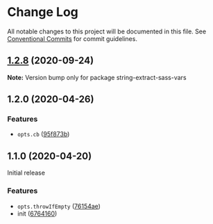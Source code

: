 # Change Log

All notable changes to this project will be documented in this file.
See [Conventional Commits](https://conventionalcommits.org) for commit guidelines.

## [1.2.8](https://gitlab.com/codsen/codsen/compare/string-extract-sass-vars@1.2.7...string-extract-sass-vars@1.2.8) (2020-09-24)

**Note:** Version bump only for package string-extract-sass-vars





## 1.2.0 (2020-04-26)

### Features

- `opts.cb` ([95f873b](https://gitlab.com/codsen/codsen/commit/95f873b1379bc4ad0cfff36ec79338709d417fd3))

## 1.1.0 (2020-04-20)

Initial release

### Features

- `opts.throwIfEmpty` ([76154ae](https://gitlab.com/codsen/codsen/commit/76154ae9b23a42a94ef8d65b4d5c075900c266af))
- init ([6764160](https://gitlab.com/codsen/codsen/commit/676416064a037f8b7f21a6e20a0e291849b77897))
